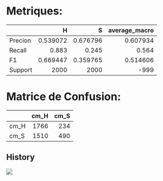 # Metriques:
|         |           H |           S |   average_macro |
|:--------|------------:|------------:|----------------:|
| Precion |    0.539072 |    0.676796 |        0.607934 |
| Recall  |    0.883    |    0.245    |        0.564    |
| F1      |    0.669447 |    0.359765 |        0.514606 |
| Support | 2000        | 2000        |     -999        |   
   
# Matrice de Confusion:
|      |   cm_H |   cm_S |
|:-----|-------:|-------:|
| cm_H |   1766 |    234 |
| cm_S |   1510 |    490 |   
   
## History
![](https://asset.cml.dev/3186ba3a6c6ded06b641ac9f51017994b0b15ddb?cml=png)
